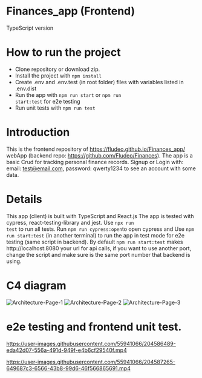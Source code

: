 # Finances_app (Frontend)
TypeScript version 
# How to run the project
- Clone repository or download zip. 
- Install the project with <code>npm install</code>
- Create .env and .env.test (in root folder) files with variables listed in .env.dist
- Run the app with <code>npm run start</code> or <code>npm run start:test</code> for e2e testing
- Run unit tests with <code>npm run test</code> 

# Introduction
This is the frontend repository of https://fludeo.github.io/Finances_app/ webApp (backend repo: https://github.com/Fludeo/Finances). The app is a basic Crud for tracking personal finance records. Signup or Login with: email: test@email.com, password: qwerty1234 to see an account with some data.

# Details
This app (client) is built with TypeScript and React.js
The app is tested with cypress, react-testing-library and jest. Use <code>npx run test</code> to run all tests. Run <code>npm run cypress:open</code>to open cypress and Use <code>npm run start:test</code> (in another terminal) to run the app in test mode for e2e testing (same script in backend). By default <code>npm run start:test</code> makes http://localhost:8080 your url for api calls, if you want to use another port, change the script and make sure is the same port number that backend is using.

# C4 diagram

![Architecture-Page-1](https://user-images.githubusercontent.com/55941066/200713133-f7c55fd7-c670-443c-b785-8f8e33190bf1.jpg)
![Architecture-Page-2](https://user-images.githubusercontent.com/55941066/200713146-28fc3d31-f2ca-4351-9040-363989ab6f52.jpg)
![Architecture-Page-3](https://user-images.githubusercontent.com/55941066/200713151-d4365ffa-343b-420f-86cf-a5bc820ff188.jpg)

# e2e testing and frontend unit test.

https://user-images.githubusercontent.com/55941066/204586489-eda42d07-556a-491d-949f-e4b6cf29540f.mp4



https://user-images.githubusercontent.com/55941066/204587265-649687c3-6566-43b8-99d6-46f566865691.mp4

